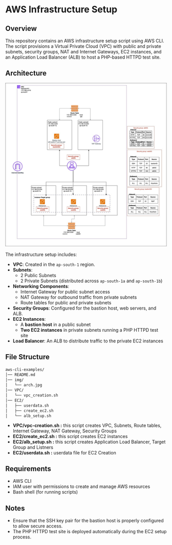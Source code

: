 # AWS Infrastructure Setup

## Overview
This repository contains an AWS infrastructure setup script using AWS CLI. The script provisions a Virtual Private Cloud (VPC) with public and private subnets, security groups, NAT and Internet Gateways, EC2 instances, and an Application Load Balancer (ALB) to host a PHP-based HTTPD test site.

## Architecture
<img src="img/arch.jpg" alt="Architecture" width="600">

The infrastructure setup includes:
- **VPC**: Created in the `ap-south-1` region.
- **Subnets**:
  - 2 Public Subnets
  - 2 Private Subnets (distributed across `ap-south-1a` and `ap-south-1b`)
- **Networking Components**:
  - Internet Gateway for public subnet access
  - NAT Gateway for outbound traffic from private subnets
  - Route tables for public and private subnets
- **Security Groups**: Configured for the bastion host, web servers, and ALB.
- **EC2 Instances**:
  - A **bastion host** in a public subnet
  - **Two EC2 instances** in private subnets running a PHP HTTPD test site
- **Load Balancer**: An ALB to distribute traffic to the private EC2 instances

## File Structure
```
aws-cli-examples/
│── README.md
│── img/
│   └── arch.jpg
│── VPC/
│   └── vpc_creation.sh
│── EC2/
│   ├── userdata.sh
│   ├── create_ec2.sh
│   └── alb_setup.sh
```
 - **VPC/vpc-creation.sh :**    this script creates VPC, Subnets, Route tables, Internet Gateway, NAT Gateway, Security Groups
 - **EC2/create_ec2.sh :**      this script creates EC2 instances
 - **EC2/alb_setup.sh :**       this script creates Application Load Balancer, Target Group and Listners
 - **EC2/userdata.sh :**        userdata file for EC2 Creation
## Requirements
- AWS CLI
- IAM user with permissions to create and manage AWS resources
- Bash shell (for running scripts)

## Notes
- Ensure that the SSH key pair for the bastion host is properly configured to allow secure access.
- The PHP HTTPD test site is deployed automatically during the EC2 setup process.

